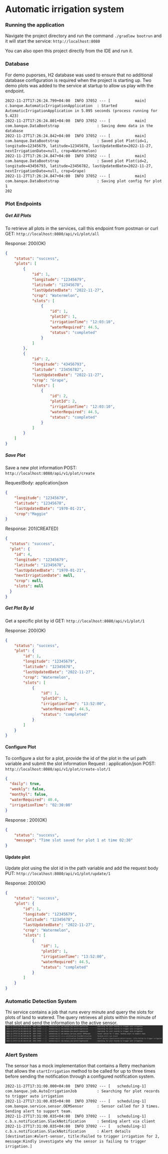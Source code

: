 # Automatic irrigation system

### Running the application
Navigate the project directory and run the command `./gradlew bootrun` and it will start the service: `http://localhost:8080`

You can also open this project directly from the IDE and run it. 

### Database
For demo puporses, H2 database was used to ensure that no additional database configuration is required when the project is starting up. Two demo plots was added to the service at startup to allow us play with the endpoint.

```
2022-11-27T17:26:24.799+04:00  INFO 37052 --- [           main] c.banque.AutomaticIrrigationApplication  : Started AutomaticIrrigationApplication in 5.095 seconds (process running for 5.423)
2022-11-27T17:26:24.801+04:00  INFO 37052 --- [           main] com.banque.DataBootstrap                 : Saving demo data in the database
2022-11-27T17:26:24.842+04:00  INFO 37052 --- [           main] com.banque.DataBootstrap                 : Saved plot Plot(id=1, longitude=12345679, latitude=12345678, lastUpdatedDate=2022-11-27, nextIrrigationDate=null, crop=Watermelon)
2022-11-27T17:26:24.847+04:00  INFO 37052 --- [           main] com.banque.DataBootstrap                 : Saved plot Plot(id=2, longitude=43456793, latitude=23456782, lastUpdatedDate=2022-11-27, nextIrrigationDate=null, crop=Grape)
2022-11-27T17:26:24.847+04:00  INFO 37052 --- [           main] com.banque.DataBootstrap                 : Saving plot config for plot 1
202
```
### Plot Endpoints
##### Get All Plots
To retrieve all plots in the services, call this endpoint from postman or curl 
GET: `http://localhost:8080/api/v1/plot/all`

Response: 200(OK)
```json
{
    "status": "success",
    "plots": [
        {
            "id": 1,
            "longitude": "12345679",
            "latitude": "12345678",
            "lastUpdatedDate": "2022-11-27",
            "crop": "Watermelon",
            "slots": [
                {
                    "id": 1,
                    "plotId": 1,
                    "irrigationTime": "12:03:10",
                    "waterRequired": 44.5,
                    "status": "completed"
                }
            ]
        },
        {
            "id": 2,
            "longitude": "43456793",
            "latitude": "23456782",
            "lastUpdatedDate": "2022-11-27",
            "crop": "Grape",
            "slots": [
                {
                    "id": 2,
                    "plotId": 2,
                    "irrigationTime": "12:03:10",
                    "waterRequired": 44.5,
                    "status": "completed"
                }
            ]
        }
    ]
}
```

##### Save Plot
Save a new plot information
POST: `http://localhost:8080/api/v1/plot/create`

RequestBody: application/json
```json
{
    "longitude": "12345679",
    "latitude": "12345678",
    "lastUpdatedDate": "1970-01-21",
    "crop":"Maggie"
}
```

Response: 201(CREATED)
```json
{
  "status": "success",
  "plot": {
    "id": 4,
    "longitude": "12345679",
    "latitude": "12345678",
    "lastUpdatedDate": "1970-01-21",
    "nextIrrigationDate": null,
    "crop": null,
    "slots": null
  }
}
```

##### Get Plot By Id
Get a specific plot by id
GET: `http://localhost:8080/api/v1/plot/1`

Response: 200(OK)
```json
{
    "status": "success",
    "plot": {
        "id": 1,
        "longitude": "12345679",
        "latitude": "12345678",
        "lastUpdatedDate": "2022-11-27",
        "crop": "Watermelon",
        "slots": [
            {
                "id": 1,
                "plotId": 1,
                "irrigationTime": "13:52:00",
                "waterRequired": 44.5,
                "status": "completed"
            }
        ]
    }
}
```

#### Configure Plot
To configure a slot for a plot, provide the id of the plot in the url path variable and submit the slot information
Request : application/json
POST: `http://localhost:8080/api/v1/plot/create-slot/1`
```json
{
  "daily": true,
  "weekly": false,
  "monthyl": false,
  "waterRequired": 40.4,
  "irrigationTime": "02:30:00"
}
```

Response : 200(OK)
```json
{
    "status": "success",
    "message": "Time slot saved for plot 1 at time 02:30"
}
```

#### Update plot
Update plot using the slot id in the path variable and add the request body
PUT: `http://localhost:8080/api/v1/plot/update/1`

Response: 200(OK)
```json
{
    "status": "success",
    "plot": {
        "id": 1,
        "longitude": "12345679",
        "latitude": "12345678",
        "lastUpdatedDate": "2022-11-27",
        "crop": "Watermelon",
        "slots": [
            {
                "id": 1,
                "plotId": 1,
                "irrigationTime": "13:52:00",
                "waterRequired": 44.5,
                "status": "completed"
            }
        ]
    }
}
```

### Automatic Detection System
Thi service contains a job that runs every minute and query the slots for plots of land to watered. The query retrieves all plots within the minute of that slot and send the information to the active sensor.
![img.png](img.png)
### Alert System
The sensor has a mock implementation that contains a Retry mechanism that allows the `startIrrigation` method to be called for up to three times before sending the notification through a configured notification system.
```
2022-11-27T17:31:00.000+04:00  INFO 37092 --- [   scheduling-1] com.banque.job.AutoIrrigationJob         : Searching for plot records to trigger auto irrigation
2022-11-27T17:31:00.035+04:00  INFO 37092 --- [   scheduling-1] com.banque.service.sensor.OEMSensor      : Sensor called for 3 times. Sending alert to support team.
2022-11-27T17:31:00.035+04:00  INFO 37092 --- [   scheduling-1] c.b.s.notification.SlackNotification     : Sending alert via client
2022-11-27T17:31:00.035+04:00  INFO 37092 --- [   scheduling-1] c.b.s.notification.SlackNotification     : Alert details [destination:#alert-sensor, title:Failed to trigger irrigation for 2, message:Kindly investigate why the sensor is failing to trigger irrigation.]

```